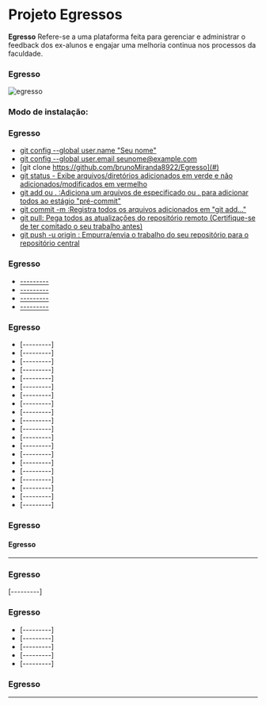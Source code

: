 # Projeto Egressos
**Egresso** Refere-se a uma plataforma feita para gerenciar e administrar o feedback dos ex-alunos e engajar uma melhoria continua nos processos da faculdade.

### Egresso

![egresso](http://download.seaicons.com/icons/webalys/kameleon.pics/512/Student-3-icon.png)

### Modo de instalação:
### Egresso
- [git config --global user.name "Seu nome"](#)
- [git config --global user.email seunome@example.com](#)
- [git clone https://github.com/brunoMiranda8922/Egresso](#)
- [git status - Exibe arquivos/diretórios adicionados em verde e não adicionados/modificados em  vermelho](#)
- [git add <nome> ou . :Adiciona um arquivos de especificado <nome> ou . para adicionar todos ao estágio "pré-commit"](#)
- [git commit -m <mensagem> :Registra todos os arquivos adicionados em "git add..."](#)
- [git pull: Pega todos as atualizações do repositório remoto (Certifique-se de ter comitado o seu trabalho antes)](#)
- [git push -u origin <branch>: Empurra/envia o trabalho do seu repositório para o repositório central](#)

### Egresso
- [---------](#)
- [---------](#)
- [---------](#)
- [---------](#)

### Egresso

- [---------]
- [---------]
- [---------]
- [---------]
- [---------]
- [---------]
- [---------]
- [---------]
- [---------]
- [---------]
- [---------]
- [---------]
- [---------]
- [---------]
- [---------]
- [---------]
- [---------]
- [---------]
- [---------]
- [---------]

### Egresso
#### Egresso
---------
### Egresso
[---------]

### Egresso
- [---------]
- [---------]
- [---------]
- [---------]
- [---------]

### Egresso
---------
